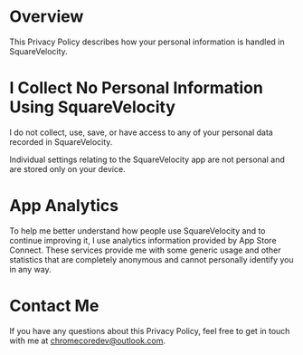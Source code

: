# Overview

This Privacy Policy describes how your personal information is handled in SquareVelocity.

# I Collect No Personal Information Using SquareVelocity

I do not collect, use, save, or have access to any of your personal data recorded in SquareVelocity.

Individual settings relating to the SquareVelocity app are not personal and are stored only on your device.

# App Analytics

To help me better understand how people use SquareVelocity and to continue improving it, I use analytics information provided by App Store Connect. These services provide me with some generic usage and other statistics that are completely anonymous and cannot personally identify you in any way.

# Contact Me

If you have any questions about this Privacy Policy, feel free to get in touch with me at chromecoredev@outlook.com.

